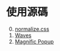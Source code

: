 # 使用源碼

0. [normalize.css](https://github.com/necolas/normalize.css/)
1. [Waves](http://fian.my.id/Waves)
2. [Magnific Popup](http://dimsemenov.com/plugins/magnific-popup/)